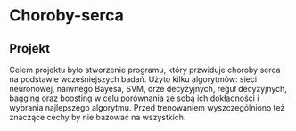 # Choroby-serca

## Projekt

Celem projektu było stworzenie programu, który przwiduje choroby serca na podstawie wcześniejszych badań. Użyto kilku algorytmów: sieci neuronowej, naiwnego Bayesa, SVM, drze decyzyjnych, reguł decyzyjnych, bagging oraz boosting w celu porównania ze sobą ich dokładności i wybrania najlepszego algorytmu. Przed trenowaniem wyszczególniono też znaczące cechy by nie bazować na wszystkich.
